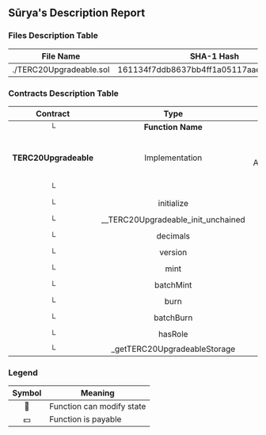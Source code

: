 ## Sūrya's Description Report

### Files Description Table


|  File Name  |  SHA-1 Hash  |
|-------------|--------------|
| ./TERC20Upgradeable.sol | 161134f7ddb8637bb4ff1a05117aae757b06178d |


### Contracts Description Table


|  Contract  |         Type        |       Bases      |                  |                 |
|:----------:|:-------------------:|:----------------:|:----------------:|:---------------:|
|     └      |  **Function Name**  |  **Visibility**  |  **Mutability**  |  **Modifiers**  |
||||||
| **TERC20Upgradeable** | Implementation | Initializable, ERC20Upgradeable, AccessControlUpgradeable, TERC20Share |||
| └ | <Constructor> | Public ❗️ | 🛑  |NO❗️ |
| └ | initialize | Public ❗️ | 🛑  | initializer |
| └ | __TERC20Upgradeable_init_unchained | Internal 🔒 | 🛑  | onlyInitializing |
| └ | decimals | Public ❗️ |   |NO❗️ |
| └ | version | Public ❗️ |   |NO❗️ |
| └ | mint | Public ❗️ | 🛑  | onlyRole |
| └ | batchMint | Public ❗️ | 🛑  | onlyRole |
| └ | burn | Public ❗️ | 🛑  | onlyRole |
| └ | batchBurn | Public ❗️ | 🛑  | onlyRole |
| └ | hasRole | Public ❗️ |   |NO❗️ |
| └ | _getTERC20UpgradeableStorage | Private 🔐 |   | |


### Legend

|  Symbol  |  Meaning  |
|:--------:|-----------|
|    🛑    | Function can modify state |
|    💵    | Function is payable |
